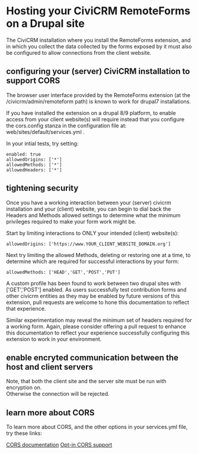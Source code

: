 
# Hosting your CiviCRM RemoteForms on a Drupal site

The CiviCRM installation where you install the RemoteForms extension, 
and in which you collect the data collected by the forms exposed by it 
must also be configured to allow connections from the client website.  

## configuring your (server) CiviCRM installation to support CORS

The browser user interface provided by the RemoteForms extension 
(at the /civicrm/admin/remoteform path) is known to work for 
drupal7 installations.  

If you have installed the extension on a drupal 8/9 platform, 
to enable access from your client website(s) will require instead 
that you configure the cors.config stanza in the configuration file 
at: web/sites/default/services.yml .  

In your intial tests, try setting:

	enabled: true
	allowedOrigins: ['*']
	allowedMethods: ['*']
	allowedHeaders: ['*']

## tightening security

Once you have a working interaction between your (server) civicrm installation 
and your (client) website, you can begin to dial back the Headers and Methods 
allowed settings to determine what the minimum privileges required to make 
your form work might be.  

Start by limiting interactions to ONLY your intended (client) website(s):

	allowedOrigins: ['https://www.YOUR_CLIENT_WEBSITE_DOMAIN.org']

Next try limiting the allowed Methods, deleting or restoring one at a time, 
to determine which are required for successful interactions by your form:

	allowedMethods: ['HEAD','GET','POST','PUT']

A custom profile has been found to work between two drupal sites with 
['GET','POST'] enabled.  As users successfully test contribution forms 
and other civicrm entities as they may be enabled by future versions 
of this extension, pull requests are welcome to hone this documentation 
to reflect that experience.  

Similar experimentation may reveal the minimum set of headers required 
for a working form.  Again, please consider offering a pull request 
to enhance this documentation to reflect your experience successfully 
configuring this extension to work in your environment.  

## enable encryted communication between the host and client servers

Note, that both the client site and the server site must be run with encryption on.  
Otherwise the connection will be rejected.  

## learn more about CORS

To learn more about CORS, and the other options in your services.yml file, 
try these links:

  [CORS documentation](https://developer.mozilla.org/en-US/docs/Web/HTTP/CORS)
  [Opt-in CORS support](https://www.drupal.org/node/2715637)

